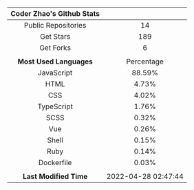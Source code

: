 | **Coder Zhao's Github Stats** | |
|:-:|:-:|
| Public Repositories | 14 |
| Get Stars | 189 |
| Get Forks | 6 |
| | |
| **Most Used Languages** | Percentage |
| JavaScript | 88.59% |
| HTML | 4.73% |
| CSS | 4.02% |
| TypeScript | 1.76% |
| SCSS | 0.32% |
| Vue | 0.26% |
| Shell | 0.15% |
| Ruby | 0.14% |
| Dockerfile | 0.03% |
| | |
| **Last Modified Time** | 2022-04-28 02:47:44 |